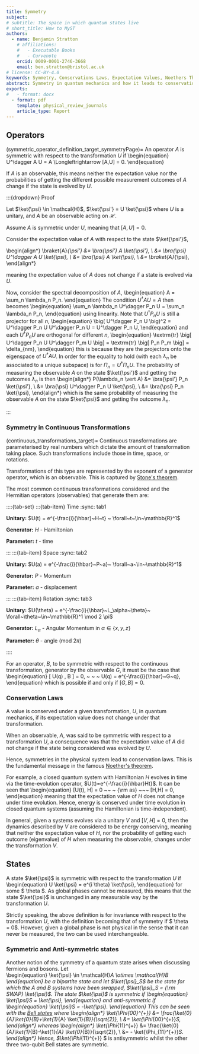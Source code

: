 ```yaml
---
title: Symmetry 
subject: 
# subtitle: The space in which quantum states live
# short_title: How to MyST
authors:
  - name: Benjamin Stratton
    # affiliations:
    #   - Executable Books
    #   - Curvenote
    orcid: 0009-0001-2746-3668
    email: ben.stratton@bristol.ac.uk
# license: CC-BY-4.0
keywords: Symmetry, Conservations Laws, Expectation Values, Noethers Theorem 
abstract: Symmetry in quantum mechanics and how it leads to conservation laws. 
exports:
#   - format: docx
  - format: pdf
    template: physical_review_journals
    article_type: Report
---
```


## Operators
(symmetric_operator_definition_target_symmetryPage)=
An operator $A$ is symmetric with respect to the transformation $U$ if 
\begin{equation}
U^\dagger A U = A \Longleftrightarrow [A,U] = 0.
\end{equation}

If $A$ is an observable, this means neither the expectation value nor the probabilities of getting the different possible measurement outcomes of $A$ change if the state is evolved by $U$. 

:::{dropdown} Proof


Let $\ket{\psi} \in \mathcal{H}$, $\ket{\psi'} = U \ket{\psi}$ where $U$ is a unitary, and $A$ be an observable acting on $\mathcal{H}$.

Assume $A$ is symmetric under $U$, meaning that $[A,U] = 0$. 

Consider the expectation value of $A$ with respect to the state $\ket{\psi'}$,

\begin{align*}
\braket{A}_{\psi'} &= \bra{\psi'} A \ket{\psi'}, \\
&= \bra{\psi} U^\dagger A U \ket{\psi}, \\
&= \bra{\psi} A  \ket{\psi}, \\
&= \braket{A}_{\psi},
\end{align*}

meaning the expectation value of $A$ does not change if a state is evolved via $U$. 

Now, consider the spectral decomposition of $A$, 
\begin{equation}
A = \sum_n \lambda_n P_n.
\end{equation}
The condition $U^\dagger A U = A$ then becomes 
\begin{equation}
\sum_n \lambda_n U^\dagger P_n U = \sum_n \lambda_n P_n,
\end{equation}
using linearity. Note that $U^\dagger P_n U$ is still a projector for all $n$, 
\begin{equation}
\big( U^\dagger P_n U \big)^2 = U^\dagger P_n U U^\dagger P_n U = U^\dagger P_n U,
\end{equation}
and each $U^\dagger P_n U$ are orthogonal for different $n$,
\begin{equation}
\textrm{tr} \big[ U^\dagger P_n U U^\dagger P_m U \big] = \textrm{tr} \big[ P_n P_m \big] = \delta_{nm},
\end{equation}
this is because they are the projectors onto the eigenspace of $U^\dagger A U$. In order for the equality to hold (with each $\lambda_n$ be associated to a unique subspace) is for $\Pi_n = U^\dagger \Pi_n U$. The probability of measuring the observable $A$ on the state $\ket{\psi'}$ and getting the outcomes $\lambda_n$ is then 
\begin{align*}
P(\lambda_n \vert A) &= \bra{\psi'} P_n \ket{\psi'}, \\
&= \bra{\psi} U^\dagger P_n U \ket{\psi}, \\
&= \bra{\psi} P_n \ket{\psi}, 
\end{align*}
which is the same probability of measuring the observable $A$ on the state $\ket{\psi}$ and getting the outcome $\lambda_n$. 

:::

### Symmetry in Continuous Transformations
(continuous_transformations_target)=
Continuous transformations are parameterised by real numbers which dictate the amount of transformation taking place. Such transformations include those in time, space, or rotations.  

Transformations of this type are represented by the exponent of a generator operator, which is an observable. This is captured by [Stone's theorem](https://en.wikipedia.org/wiki/Stone's_theorem_on_one-parameter_unitary_groups). 

The most common continuous transformations considered and the Hermitian operators (observables) that generate them are:

::::{tab-set}
:::{tab-item} Time
:sync: tab1

**Unitary:** $U(t) = e^{-\frac{i}{\hbar}~H~t} ~ \forall~t~\in~\mathbb{R}^1$

**Generator:** $H$ - Hamiltonian

**Parameter:** $t$ - time

:::
:::{tab-item} Space
:sync: tab2

**Unitary:** $U(a) = e^{-\frac{i}{\hbar}~P~a}~ \forall~a~\in~\mathbb{R}^1$

**Generator:** $P$ - Momentum 

**Parameter:** $a$ - displacement


:::
:::{tab-item} Rotation 
:sync: tab3

**Unitary:** $U(\theta) = e^{-\frac{i}{\hbar}~L_\alpha~\theta}~ \forall~\theta~\in~\mathbb{R}^1 \mod 2 \pi$

**Generator:** $L_\alpha$ - Angular Momentum in $\alpha \in \{x,y,z\}$ 

**Parameter:** $\theta$ - angle (mod $2\pi$)

::::

For an operator, $B$, to be symmetric with respect to the continuous transformation, generator by the observable $G$, it must be the case that 
\begin{equation}
[ U(q) , B ] = 0, ~ ~ ~  U(q) = e^{-\frac{i}{\hbar}~G~q},
\end{equation}
which is possible if and only if $[G,B] = 0$. 

### Conservation Laws

A value is conserved under a given transformation, $U$, in quantum mechanics, if its expectation value does not change under that transformation. 

When an observable, $A$, was said to be symmetric with respect to a transformation $U$, a consequence was that the expectation value of $A$ did not change if the state being considered was evolved by $U$. 

Hence, symmetries in the physical system lead to conservation laws. This is the fundamental message in the famous [Noether's theorem](https://en.wikipedia.org/wiki/Noether%27s_theorem).  

For example, a closed quantum system with Hamiltonian $H$ evolves in time via the time-evolution operator, $U(t)=e^{-\frac{i}{\hbar}Ht}$. It can be seen that 
\begin{equation}
[U(t), H] = 0 ~~ ~  {\rm as} ~~~ [H,H] = 0,
\end{equation}
meaning that the expectation value of $H$ does not change under time evolution. Hence, energy is conserved under time evolution in closed quantum systems (assuming the Hamiltonian is time-independent). 

In general, given a systems evolves via a unitary $V$ and $[V,H]=0$, then the dynamics described by $V$ are considered to be energy conserving, meaning that neither the expectation value of $H$, nor  the probability of getting each outcome (eigenvalue) of $H$ when measuring the observable, changes under the transformation $V$.    


## States 

A state $\ket{\psi}$ is symmetric with respect to the transformation $U$ if 
\begin{equation}
U \ket{\psi} = e^{i \theta} \ket{\psi},
\end{equation}
for some $ \theta $. As global phases cannot be measured, this means that the state $\ket{\psi}$ is unchanged in any measurable way by the transformation $U$. 

Strictly speaking, the above definition is for invariance with respect to the transformation $U$, with the definition becoming that of symmetry if $ \theta = 0$. However, given a global phase is not physical in the sense that it can never be measured, the two can be used interchangeable. 

### Symmetric and Anti-symmetric states 

Another notion of the symmetry of a quantum state arises when discussing fermions and bosons. Let  
\begin{equation}
\ket{\psi} \in \mathcal{H}_A \otimes \mathcal{H}_B
\end{equation}
be a bipartite state and let $\ket{\psi}_S$ be the state for which the $A$ and $B$ systems have been swapped, $\ket{\psi}_S = {\rm SWAP} \ket{\psi}$. The state $\ket{\psi}$ is symmetric if
\begin{equation}
\ket{\psi}_S =  \ket{\psi},
\end{equation}
and anti-symmetric if 
\begin{equation}
\ket{\psi}_S = -\ket{\psi}.
\end{equation}
This can be seen with the [Bell states](#bell_states_teleportation_target) where 
\begin{align*}
\ket{\Phi_{00}^{+}} &= \frac{\ket{0}_{A}\ket{0}_{B}+\ket{1}_{A} \ket{1}_{B}}{\sqrt{2}}, \\
&= \ket{\Phi_{00}^{+}}_S,
\end{align*}
whereas 
\begin{align*}
\ket{\Phi_{11}^{+}} &= \frac{\ket{0}_{A}\ket{1}_{B}-\ket{1}_{A} \ket{0}_{B}}{\sqrt{2}}, \\
&= - \ket{\Phi_{11}^{+}}_S.
\end{align*}
Hence, $\ket{\Phi_{11}^{+}} $ is antisymmetric whilst the other three two-qubit Bell states are symmetric. 
